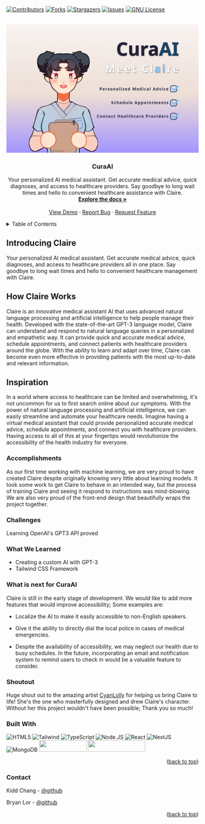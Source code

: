 <div id="top"></div>

[![Contributors][contributors-shield]][contributors-url]
[![Forks][forks-shield]][forks-url]
[![Stargazers][stars-shield]][stars-url]
[![Issues][issues-shield]][issues-url]
[![GNU License][license-shield]][license-url]

<!-- PROJECT LOGO -->
<br />
<div align="center">
  <a href="https://github.com/101KiddChang010/mhacks-hackathon">
    <img src="./public/claireThumbnailv2.jpg" alt="Photo of website" width="700">
  </a>

<h3 align="center">CuraAI</h3>

  <p align="center">
    Your personalized AI medical assistant. Get accurate medical advice, quick diagnoses, and access to healthcare providers. Say goodbye to long wait times and hello to convenient healthcare assistance with Claire.
    <br />
    <a href="https://github.com/101KiddChang010/mhacks-hackathon"><strong>Explore the docs »</strong></a>
    <br />
    <br />
    <a href="">View Demo</a>
    ·
    <a href="https://github.com/101KiddChang010/mhacks-hackathon/issues">Report Bug</a>
    ·
    <a href="https://github.com/101KiddChang010/mhacks-hackathon/pulls">Request Feature</a>
  </p>
</div>

<!-- TABLE OF CONTENTS -->
<details>
  <summary>Table of Contents</summary>
  <ol>
    <li>
        <a href="#introducing-claire">Introducing Claire</a>
    </li>
    <li>
        <a href="#how-claire-works">How Claire Works</a>
    </li>
    <li>
        <a href="#inspiration">Inspiration</a>
    </li>
    <li>
        <a href="#accomplishments">Accomplishments</a>
    </li>
    <li>
        <a href="#challenges">Challenges</a>
    </li>
    <li>
        <a href="#what-we-learned">What We Learned</a>
    </li>
    <li>
        <a href="#what-is-next-for-curaai">What is next for CuraAI</a>
    </li>
    <li>
        <a href="#shoutout">Shoutout</a>
    </li>
    <li>
        <a href="#built-with">Built With</a>
    </li>
<!--<li><a href="#license">License</a></li>-->
    <li><a href="#contact">Contact</a></li>
  </ol>
</details>

## Introducing Claire

Your personalized AI medical assistant. Get accurate medical advice, quick diagnoses, and access to healthcare providers all in one place. Say goodbye to long wait times and hello to convenient healthcare management with Claire.

## How Claire Works

Claire is an innovative medical assistant AI that uses advanced natural language processing and artificial intelligence to help people manage their health. Developed with the state-of-the-art GPT-3 language model, Claire can understand and respond to natural language queries in a personalized and empathetic way. It can provide quick and accurate medical advice, schedule appointments, and connect patients with healthcare providers around the globe. With the ability to learn and adapt over time, Claire can become even more effective in providing patients with the most up-to-date and relevant information.

## Inspiration

In a world where access to healthcare can be limited and overwhelming, it's not uncommon for us to first search online about our symptoms. With the power of natural language processing and artificial intelligence, we can easily streamline and automate your healthcare needs. Imagine having a virtual medical assistant that could provide personalized accurate medical advice, schedule appointments, and connect you with healthcare providers. Having access to all of this at your fingertips would revolutionize the accessibility of the health industry for everyone.

### Accomplishments

As our first time working with machine learning, we are very proud to have created Claire despite originally knowing very little about learning models. It took some work to get Claire to behave in an intended way, but the process of training Claire and seeing it respond to instructions was mind-blowing. We are also very proud of the front-end design that beautifully wraps the project together.

### Challenges

Learning OpenAI's GPT3 API proved

### What We Learned

- Creating a custom AI with GPT-3
- Tailwind CSS Framework

### What is next for CuraAI

Claire is still in the early stage of development. We would like to add more features that would improve accessibility; Some examples are:

- Localize the AI to make it easily accessible to non-English speakers.

- Give it the ability to directly dial the local police in cases of medical emergencies.

- Despite the availability of accessibility, we may neglect our health due to busy schedules. In the future, incorporating an email and notification system to remind users to check in would be a valuable feature to consider.

### Shoutout

Huge shout out to the amazing artist [CyanLolly](https://www.instagram.com/cyanlolly/?hl=en) for helping us bring Claire to life! She's the one who masterfully designed and drew Claire's character. Without her this project wouldn't have been possible; Thank you so much!

### Built With

![HTML5](https://img.shields.io/badge/HTML5-E34F26?style=for-the-badge&logo=html5&logoColor=white)
![Tailwind](https://img.shields.io/badge/Tailwind_CSS-38B2AC?style=for-the-badge&logo=tailwind-css&logoColor=white)
![TypeScript](https://img.shields.io/badge/TypeScript-007ACC?style=for-the-badge&logo=typescript&logoColor=white)
![Node.JS](https://img.shields.io/badge/Node.js-43853D?style=for-the-badge&logo=node.js&logoColor=white)
![React](https://img.shields.io/badge/React-20232A?style=for-the-badge&logo=react&logoColor=61DAFB)
![NextJS](https://img.shields.io/badge/next.js-000000?style=for-the-badge&logo=nextdotjs&logoColor=white)
![MongoDB](https://img.shields.io/badge/MongoDB-4EA94B?style=for-the-badge&logo=mongodb&logoColor=white)
<img src="https://upload.wikimedia.org/wikipedia/commons/thumb/4/4d/OpenAI_Logo.svg/2560px-OpenAI_Logo.svg.png" width="125px" height="30px" />
<img src="https://www.nextauth.com/wp-content/uploads/nextAuth_simple_name-1-1.svg" width="150px" height="30px"/>

<p align="right">(<a href="#top">back to top</a>)</p>

<!-- GETTING STARTED -->
<!--
## Getting Started

This is an example of how you may give instructions on setting up your project locally.
To get a local copy up and running follow these simple example steps.

### Prerequisites

This is an example of how to list things you need to use the software and how to install them.
* npm
  ```sh
  npm install npm@latest -g
  ```

### Installation

1. Get a free API Key at [https://example.com](https://example.com)
2. Clone the repo
   ```sh
   git clone https://github.com/github_username/repo_name.git
   ```
3. Install NPM packages
   ```sh
   npm install
   ```
4. Enter your API in `config.js`
   ```js
   const API_KEY = 'ENTER YOUR API';
   ```

<p align="right">(<a href="#top">back to top</a>)</p>
-->

<!-- USAGE EXAMPLES -->
<!--
## Usage

Use this space to show useful examples of how a project can be used. Additional screenshots, code examples and demos work well in this space. You may also link to more resources.

_For more examples, please refer to the [Documentation](https://example.com)_

<p align="right">(<a href="#top">back to top</a>)</p>
-->

<!-- ROADMAP -->
<!--
## Roadmap

- [ ] Feature 1
- [ ] Feature 2
- [ ] Feature 3
    - [ ] Nested Feature

See the [open issues](https://github.com/github_username/repo_name/issues) for a full list of proposed features (and known issues).

<p align="right">(<a href="#top">back to top</a>)</p>
-->

<!-- CONTRIBUTING -->
<!--
## Contributing

Contributions are what make the open source community such an amazing place to learn, inspire, and create. Any contributions you make are **greatly appreciated**.

If you have a suggestion that would make this better, please fork the repo and create a pull request. You can also simply open an issue with the tag "enhancement".

1. Fork the Project
2. Create your Feature Branch (`git checkout -b feature/AmazingFeature`)
3. Commit your Changes (`git commit -m 'Add some AmazingFeature'`)
4. Push to the Branch (`git push origin feature/AmazingFeature`)
5. Open a Pull Request

<p align="right">(<a href="#top">back to top</a>)</p>
-->

<!-- LICENSE -->
<!--
## License

Distributed under the GNU General Public License v3.0 License. See `LICENSE.txt` for more information.

<p align="right">(<a href="#top">back to top</a>)</p>
-->

<!-- CONTACT -->

### Contact

Kidd Chang - [@github](https://github.com/101KiddChang010)

Bryan Lor - [@github](https://github.com/bryan-lor)

<p align="right">(<a href="#top">back to top</a>)</p>

<!-- ACKNOWLEDGMENTS -->
<!--
## Acknowledgments

* []()
* []()
* []()

<p align="right">(<a href="#top">back to top</a>)</p>
-->

<!-- MARKDOWN LINKS & IMAGES -->
<!-- https://www.markdownguide.org/basic-syntax/#reference-style-links -->

[contributors-shield]: https://img.shields.io/github/contributors/101KiddChang010/mhacks-hackathon.svg?style=for-the-badge
[contributors-url]: https://github.com/101KiddChang010/mhacks-hackathon/graphs/contributors
[forks-shield]: https://img.shields.io/github/forks/101KiddChang010/mhacks-hackathon.svg?style=for-the-badge
[forks-url]: https://github.com/101KiddChang010/mhacks-hackathon/network/members
[stars-shield]: https://img.shields.io/github/stars/101KiddChang010/mhacks-hackathon.svg?style=for-the-badge
[stars-url]: https://github.com/101KiddChang010/mhacks-hackathon/stargazers
[issues-shield]: https://img.shields.io/github/issues/101KiddChang010/mhacks-hackathon.svg?style=for-the-badge
[issues-url]: https://github.com/101KiddChang010/mhacks-hackathon/issues
[license-shield]: https://img.shields.io/github/license/101KiddChang010/mhacks-hackathon.svg?style=for-the-badge
[license-url]: https://github.com/101KiddChang010/mhacks-hackathon/blob/master/LICENSE.txt
[linkedin-shield]: https://img.shields.io/badge/-LinkedIn-black.svg?style=for-the-badge&logo=linkedin&colorB=555
